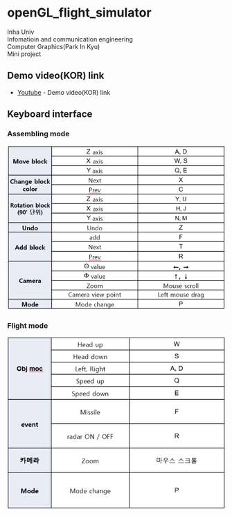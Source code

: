 # openGL_flight_simulator

Inha Univ   
Infomatioin and communication engineering   
Computer Graphics(Park In Kyu)   
Mini project   

## Demo video(KOR) link
* [Youtube](https://www.youtube.com/watch?v=3a22c5xiA1s) - Demo video(KOR) link

## Keyboard interface
### Assembling mode
![ex_screenshot](md_img/interface1.png)
### Flight mode
![ex_screenshot](md_img/interface2.png)

